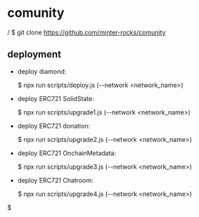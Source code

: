 # comunity

/ $ git clone https://github.com/minter-rocks/comunity

## deployment

- deploy diamond:

  $ npx run scripts/deploy.js (--network <network_name>) 


- deploy ERC721 SolidState:

  $ npx run scripts/upgrade1.js (--network <network_name>) 
  
- deploy ERC721 donation:

  $ npx run scripts/upgrade2.js (--network <network_name>) 
  
- deploy ERC721 OnchainMetadata:

  $ npx run scripts/upgrade3.js (--network <network_name>) 
  
- deploy ERC721 Chatroom:

  $ npx run scripts/upgrade4.js (--network <network_name>) 

$
